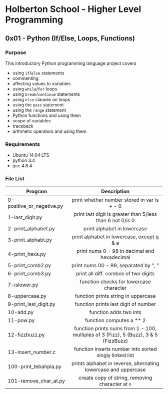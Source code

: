 # Holberton School - Higher Level Programming
## 0x01 - Python (If/Else, Loops, Functions)

### Purpose
This introductory Python programming language project covers
* using `if`/`else` statements
* commenting
* affecting values to variables
* using `while`/`for` loops
* using `break`/`continue` statements
* using `else` clauses on loops
* using the `pass` statement
* using the `range` statement
* Python functions and using them
* scope of variables
* traceback
* arthmetic operators and using them

### Requirements
* Ubuntu 14.04 LTS
* python 3.4
* gcc 4.8.4

### File List
| Program	  | Description						     |
| --------------- |:--------------------------------------------------------:|
| 0-positive_or_negative.py  | print whether number stored in var is + - 0 |
| 1-last_digit.py | print last digit is greater than 5/less than 6 not 0/is 0 ||
| 2-print_alphabet.py	  | print alphabet in lowercase |
| 3-print_alphabt.py 	  | print alphabet in lowercase, except q & e |
| 4-print_hexa.py	  | print nums 0 - 98 in decimal and hexadecimal |
| 5-print_comb2.py	  | print nums 00 - 99, separated by ", "
| 6-print_comb3.py		  | print all diff. combos of two digits |
| 7-islower.py	  | function checks for lowercase character |
| 8-uppercase.py	  | function prints string in uppercase |
| 9-print_last_digit.py	  | function prints last digit of number |
| 10-add.py	  | function adds two ints |
| 11-pow.py 		  | function computes a ** 2 |
| 12-fizzbuzz.py	  | function prints nums from 1 - 100, multiples of 3 (Fizz), 5 (Buzz), 3 & 5 (FizzBuzz) |
| 13-insert_number.c | function inserts number into sorted singly linked list |
| 100-print_tebahpla.py | prints alphabet in reverse, alternating lowercase and uppercase |
| 101-remove_char_at.py | create copy of string, removing character at `n` |